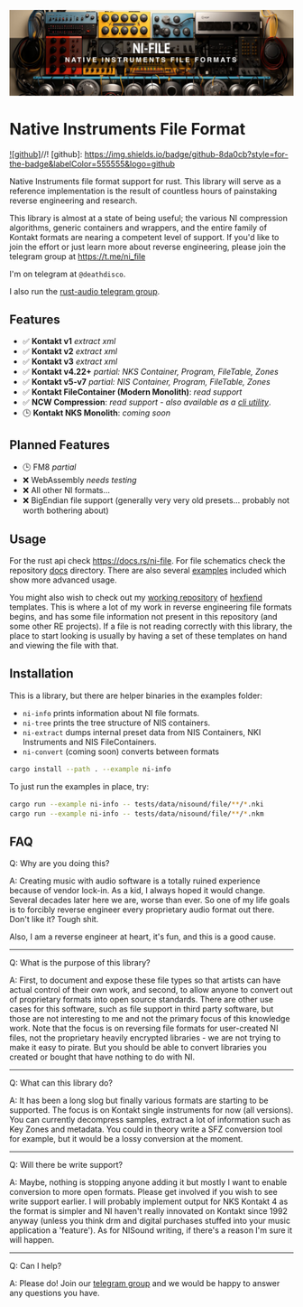<p align="center">
  <img src="assets/banner.jpg" />
</p>

# Native Instruments File Format

[![github]](https://github.com/monomadic/ni-file)//!
[github]: https://img.shields.io/badge/github-8da0cb?style=for-the-badge&labelColor=555555&logo=github

Native Instruments file format support for rust. This library will serve as a reference implementation is the result of countless hours of painstaking reverse engineering and research.

This library is almost at a state of being useful; the various NI compression algorithms, generic containers and wrappers, and the entire family of Kontakt formats are nearing a competent level of support. If you'd like to join the effort or just learn more about reverse engineering, please join the telegram group at https://t.me/ni_file

I'm on telegram at `@deathdisco`.

I also run the [rust-audio telegram group](https://t.me/+TrgB_G5z0Yl6WYat).

## Features

- ✅ **Kontakt v1** _extract xml_
- ✅ **Kontakt v2** _extract xml_
- ✅ **Kontakt v3** _extract xml_
- ✅ **Kontakt v4.22+** _partial: NKS Container, Program, FileTable, Zones_
- ✅ **Kontakt v5-v7** _partial: NIS Container, Program, FileTable, Zones_
- ✅ **Kontakt FileContainer (Modern Monolith)**: _read support_
- ✅ **NCW Compression**: _read support - also available as a [cli utility](https://github.com/monomadic/ncw)_.
- 🕒 **Kontakt NKS Monolith**: _coming soon_

## Planned Features

- 🕒 FM8 _partial_
- ❌ WebAssembly _needs testing_
- ❌ All other NI formats...
- ❌ BigEndian file support (generally very very old presets... probably not worth bothering about)

## Usage

For the rust api check https://docs.rs/ni-file. For file schematics check the repository [docs](/doc/README.md) directory. There are also several [examples](/examples/) included which show more advanced usage.

You might also wish to check out my [working repository](https://github.com/monomadic/hexfiend-templates) of [hexfiend](https://hexfiend.com/) templates. This is where a lot of my work in reverse engineering file formats begins, and has some file information not present in this repository (and some other RE projects). If a file is not reading correctly with this library, the place to start looking is usually by having a set of these templates on hand and viewing the file with that.

## Installation

This is a library, but there are helper binaries in the examples folder:

- `ni-info` prints information about NI file formats.
- `ni-tree` prints the tree structure of NIS containers.
- `ni-extract` dumps internal preset data from NIS Containers, NKI Instruments and NIS FileContainers.
- `ni-convert` (coming soon) converts between formats

```bash
cargo install --path . --example ni-info
```

To just run the examples in place, try:

```bash
cargo run --example ni-info -- tests/data/nisound/file/**/*.nki
cargo run --example ni-info -- tests/data/nisound/file/**/*.nkm
```

## FAQ

Q: Why are you doing this?

A: Creating music with audio software is a totally ruined experience because of vendor lock-in. As a kid, I always hoped it would change. Several decades later here we are, worse than ever. So one of my life goals is to forcibly reverse engineer every proprietary audio format out there. Don't like it? Tough shit.

Also, I am a reverse engineer at heart, it's fun, and this is a good cause.

---

Q: What is the purpose of this library?

A: First, to document and expose these file types so that artists can have actual control of their own work, and second, to allow anyone to convert out of proprietary formats into open source standards. There are other use cases for this software, such as file support in third party software, but those are not interesting to me and not the primary focus of this knowledge work. Note that the focus is on reversing file formats for user-created NI files, not the proprietary heavily encrypted libraries - we are not trying to make it easy to pirate. But you should be able to convert libraries you created or bought that have nothing to do with NI.

---

Q: What can this library do?

A: It has been a long slog but finally various formats are starting to be supported. The focus is on Kontakt single instruments for now (all versions). You can currently decompress samples, extract a lot of information such as Key Zones and metadata. You could in theory write a SFZ conversion tool for example, but it would be a lossy conversion at the moment.

---

Q: Will there be write support?

A: Maybe, nothing is stopping anyone adding it but mostly I want to enable conversion to more open formats. Please get involved if you wish to see write support earlier. I will probably implement output for NKS Kontakt 4 as the format is simpler and NI haven't really innovated on Kontakt since 1992 anyway (unless you think drm and digital purchases stuffed into your music application a 'feature'). As for NISound writing, if there's a reason I'm sure it will happen.

---

Q: Can I help?

A: Please do! Join our [telegram group](https://t.me/ni_file) and we would be happy to answer any questions you have.
